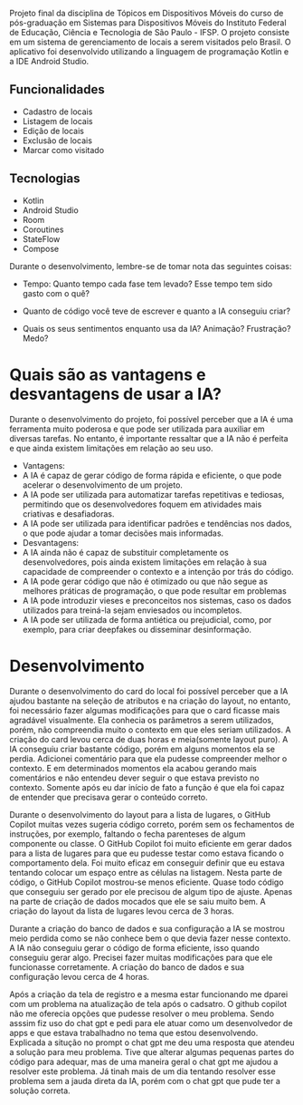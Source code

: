 Projeto final da disciplina de Tópicos em Dispositivos Móveis do curso de pós-graduação em Sistemas
para Dispositivos Móveis do Instituto Federal de Educação, Ciência e Tecnologia de São Paulo - IFSP.
O projeto consiste em um sistema de gerenciamento de locais a serem visitados pelo Brasil.
O aplicativo foi desenvolvido utilizando a linguagem de programação Kotlin e a IDE Android Studio.

## Funcionalidades

- Cadastro de locais
- Listagem de locais
- Edição de locais
- Exclusão de locais
- Marcar como visitado

## Tecnologias

- Kotlin
- Android Studio
- Room
- Coroutines
- StateFlow
- Compose

Durante o desenvolvimento, lembre-se de tomar nota das seguintes coisas:

- Tempo: Quanto tempo cada fase tem levado? Esse tempo tem sido gasto com o quê?

- Quanto de código você teve de escrever e quanto a IA conseguiu criar?

- Quais os seus sentimentos enquanto usa da IA? Animação? Frustração? Medo?

# Quais são as vantagens e desvantagens de usar a IA?

Durante o desenvolvimento do projeto, foi possível perceber que a IA é uma ferramenta muito poderosa
e que pode ser utilizada para auxiliar em diversas tarefas. No entanto, é importante ressaltar que a
IA não é perfeita e que ainda existem limitações em relação ao seu uso.

- Vantagens:
- A IA é capaz de gerar código de forma rápida e eficiente, o que pode acelerar o desenvolvimento de
  um projeto.
- A IA pode ser utilizada para automatizar tarefas repetitivas e tediosas, permitindo que os
  desenvolvedores foquem em atividades mais criativas e desafiadoras.
- A IA pode ser utilizada para identificar padrões e tendências nos dados, o que pode ajudar a tomar
  decisões mais informadas.
- Desvantagens:
- A IA ainda não é capaz de substituir completamente os desenvolvedores, pois ainda existem
  limitações em relação à sua capacidade de compreender o contexto e a intenção por trás do código.
- A IA pode gerar código que não é otimizado ou que não segue as melhores práticas de programação, o
  que pode resultar em problemas
- A IA pode introduzir vieses e preconceitos nos sistemas, caso os dados utilizados para treiná-la
  sejam enviesados ou incompletos.
- A IA pode ser utilizada de forma antiética ou prejudicial, como, por exemplo, para criar deepfakes
  ou disseminar desinformação.

# Desenvolvimento

Durante o desenvolvimento do card do local foi possível perceber que a IA ajudou bastante na seleção
de atributos e na criação do layout, no entanto, foi necessário fazer algumas modificações para que
o card ficasse mais agradável visualmente. Ela conhecia os parâmetros a serem utilizados, porém, não
compreendia muito o contexto em que eles seriam utilizados. A criação do card levou cerca de duas
horas e meia(somente layout puro). A IA conseguiu criar bastante código, porém em alguns momentos
ela se perdia. Adicionei comentário para que ela pudesse compreender melhor o contexto. E em
determinados momentos ela acabou gerando mais comentários e não entendeu dever seguir o que
estava previsto no contexto. Somente após eu dar início de fato a função é que ela foi capaz de
entender que precisava gerar o conteúdo correto.

Durante o desenvolvimento do layout para a lista de lugares, o GitHub Copilot muitas vezes sugeria
código correto, porém sem os fechamentos de instruções, por exemplo, faltando o fecha parenteses de
algum componente ou classe. O GitHub Copilot foi muito eficiente em gerar dados para a lista de
lugares para que eu pudesse testar como estava ficando o comportamento dela. Foi muito eficaz em
conseguir definir que eu estava tentando colocar um espaço entre as células na listagem. Nesta parte
de código, o GitHub Copilot mostrou-se menos eficiente. Quase todo código que conseguiu ser gerado
por ele precisou de algum tipo de ajuste. Apenas na parte de criação de dados mocados que ele se
saiu muito bem. A criação do layout da lista de lugares levou cerca de 3 horas.

Durante a criação do banco de dados e sua configuração a IA se mostrou meio perdida como se não
conhece bem o que devia fazer nesse contexto. A IA não conseguiu gerar o código de forma eficiente,
isso quando conseguiu gerar algo. Precisei fazer muitas modificações para que ele funcionasse
corretamente. A criação do banco de
dados e sua configuração levou cerca de 4 horas.

Após a criação da tela de registro e a mesma estar funcionando me dparei com um problema na
atualização de tela após o cadsatro. O github copilot não me oferecia opções que pudesse resolver o
meu problema. Sendo asssim fiz uso do chat gpt e pedi para ele atuar como um desenvolvedor de apps e
que estava trabalhadno no tema que estou desenvolvendo. Explicada a situção no prompt o chat gpt me
deu uma resposta que atendeu a solução para meu problema. Tive que alterar algumas pequenas partes
do código para adequar, mas de uma maneira geral o chat gpt me ajudou a resolver este problema. Já
tinah mais de um dia tentando resolver esse problema sem a jauda direta da IA, porém com o chat gpt
que pude ter a solução correta.